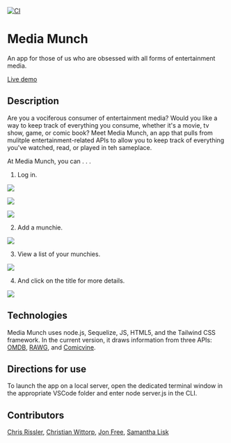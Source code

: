 
[![CI](https://github.com/chrisrisseler/project2/actions/workflows/main.yml/badge.svg)](https://github.com/chrisrisseler/project2/actions/workflows/main.yml)

# Media Munch
An app for those of us who are obsessed with all forms of entertainment media. 

[Live demo](https://media-munch.herokuapp.com/)

## Description
Are you a vociferous consumer of entertainment media? Would you like a way to keep track of everything you consume, whether it's a movie, tv show, game, or comic book? Meet Media Munch, an app that pulls from mulitple entertainment-related APIs to allow you to keep track of everything you've watched, read, or played in teh sameplace. 

At Media Munch, you can . . .
1. Log in.

![](.public/assets/images/screenshot1.png)

![](.public/assets/images/screenshot2.png)

![](.public/assets/images/screenshot3.png)

2. Add a munchie. 

![](.public/assets/images/screenshot4.png)

3. View a list of your munchies. 

![](.puiblic/assets/images/screenshot5.png)

4. And click on the title for more details. 

![](.public/assets/images/screenshot6.png)

## Technologies
Media Munch uses node.js, Sequelize, JS, HTML5, and the Tailwind CSS framework. In the current version, it draws information from three APIs: [OMDB](http://omdbapi.com/), [RAWG](https://api.rawg.io/docs/), and [Comicvine](https://comicvine.gamespot.com/). 

## Directions for use
To launch the app on a local server, open the dedicated terminal window in the appropriate VSCode folder and enter node server.js in the CLI. 

## Contributors
[Chris Rissler](https://github.com/chrisrisseler), 
[Christian Wittorp](https://github.com/cwwittor), 
[Jon Free](https://github.com/freejonm), 
[Samantha Lisk](https://github.com/smlisk0630)




